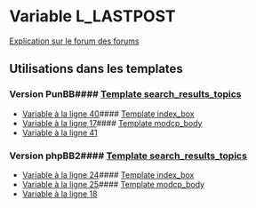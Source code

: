 # Variable L_LASTPOST
[Explication sur le forum des forums](http://forum.forumactif.com/t294113-listing-des-variables#L_LASTPOST)
## Utilisations dans les templates
### Version PunBB#### [Template search_results_topics](punbb/search_results_topics.md)
* [Variable à la ligne 40](../punbb/search_results_topics.tpl#L40)#### [Template index_box](punbb/index_box.md)
* [Variable à la ligne 17](../punbb/index_box.tpl#L17)#### [Template modcp_body](punbb/modcp_body.md)
* [Variable à la ligne 41](../punbb/modcp_body.tpl#L41)
### Version phpBB2#### [Template search_results_topics](subsilver/search_results_topics.md)
* [Variable à la ligne 24](../subsilver/search_results_topics.tpl#L24)#### [Template index_box](subsilver/index_box.md)
* [Variable à la ligne 25](../subsilver/index_box.tpl#L25)#### [Template modcp_body](subsilver/modcp_body.md)
* [Variable à la ligne 18](../subsilver/modcp_body.tpl#L18)